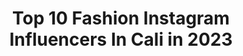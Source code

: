 ---
title: Top 10 Fashion Instagram Influencers In Cali in 2023
description: >-
  Find top fashion Instagram influencers in Cali in 2023. Most popular hashtags: #fashion #cali #colombia #cute.
platform: Instagram
hits: 39
text_top: Analyze the most popular Instagram influencers on inBeat.
text_bottom: Our database holds 39 Instagram influencers like this in Cali, Colombia for you to collaborate.
profiles:
  - username: "rodwin.oficial"
    fullname: >-
      RODWIN MILLIONARY 💸
    bio: >-
      🎖REAL, LOYAL & HUMBLE🎖 Singer🔹Songwriter🔸Producer 🔹LA ELITE 👁 🔸EL LÁPIZ MÁS DURO DE CALI ✏️ 🔹CEO EMPIRE MIDAS INC ⚜️
    location: "Colombia"
    followers: 13064
    engagement: 829
    commentsToLikes: 0.107209
    id: ck5zknuj8jtk40i143p9gf3ro
    verified: false
    hashtags: "#laelite, #picoftheday, #photooftheday, #iphonesia"
  - username: "juan.ossa10"
    fullname: >-
      Juan Manuel O. ♛
    bio: >-
      𝗚𝗼𝗱’𝘀 𝗳𝗮𝘃𝗼𝗿𝗶𝘁𝗲 𝗮𝗻𝗴𝗲𝗹 👼🏻 𝗖𝗮𝗹𝗶, 𝗖𝗼𝗹𝗼𝗺𝗯𝗶𝗮📍🇨🇴 𝟭𝟵 𝗮ñ𝗼𝘀
    location: "Colombia"
    followers: 11570
    engagement: 1397
    commentsToLikes: 0.071371
    id: ck5qc4i3iotdz0i112ahgra0x
    verified: false
    hashtags: "#modelo, #tbt, #photooftheday, #fashion"
  - username: "lauritafitness"
    fullname: >-
      Lau Tamayo 🎀
    bio: >-
      Colombian 🇨🇴 Cat lover 😻 Fitness 🏋️‍♀️ Travel ✈️ Trading 📈 #BornToBeRealNotPerfect
    location: "Colombia"
    followers: 4189
    engagement: 1063
    commentsToLikes: 0.115666
    id: ck8szo35bp3ov0j789prcl2ok
    verified: false
    hashtags: "#positiva, #verano, #model, #classy"
  - username: "jc_gmz"
    fullname: >-
      The Julián Best Experiences 🌎
    bio: >-
      Content Creator /Runner / Brand Consultant and PR🇨🇴🇵🇹 | Travel • Luxury • Fashion |Ambassador @kevins_joyeros @gcaairlines Equality advocate 🏳️‍🌈✈️
    location: "Colombia"
    followers: 30761
    engagement: 526
    commentsToLikes: 0.030620
    id: ck5q6avj6wnpz0i11wjzba1z9
    verified: false
    hashtags: "#cartagenacolombia, #curazao, #mugcakenescafe, #luxury"
  - username: "camiavellam"
    fullname: >-
      Camila Kamle Avella 🌞
    bio: >-
      🇨🇴 Colombian model | Content creator |Tv hostess | Jewelry designer| Fashion lover| @turmalinalegacy @telkatelas @camiavella_tips
    location: "Colombia"
    followers: 357617
    engagement: 295
    commentsToLikes: 0.020910
    id: ck5c0pucztm3s0i11gxfqsu1r
    verified: true
    hashtags: "#kamlebytelka, #calicolombia, #turmalinalegacy, #domi"
  - username: "laurajaramillo211"
    fullname: >-
      Laura Jaramillo Arango
    bio: >-
      @sky.colombia Publicidad Dm 📥 Única cuenta￼🔎 Cali - col 📍 Tik tok (+600k)
    location: "Colombia"
    followers: 239419
    engagement: 1036
    commentsToLikes: 0.034599
    id: ck9we5zuyirbx0j78i6kajdyr
    verified: false
    hashtags: "#colombia, #love, #cute, #me"
  - username: "isabelvesga"
    fullname: >-
      Isabel Vesga
    bio: >-
      Fashion Designer | Content creator @elementumdesign @itsmariavesga Colombiana
    location: "Colombia"
    followers: 9419
    engagement: 363
    commentsToLikes: 0.034217
    id: ck8tcsh2n0i9l0j78rd38d8tm
    verified: false
    hashtags: "#travelphotography, #travel, #fashion, #colombians"
  - username: "auraoro"
    fullname: >-
      Aura Maria Orozco
    bio: >-
      Tips de Belleza👱🏻‍♀️ #tipsbyaura Embajadora @bioderma_colombia 🙋🏼‍♀️ 🎥PRESENTADORA @liketvcali 👍🏼 @canalcalitv Modelo 📸 Com Social UAO📚📽 Cali-Col
    location: "Colombia"
    followers: 27422
    engagement: 196
    commentsToLikes: 0.496485
    id: ckap7vyvwlszz0i7805o7f2u5
    verified: false
    hashtags: "#rojo, #skincare, #sun, #pretty"
  - username: "isabellacubillos"
    fullname: >-
      ISABELLA CUBILLOS
    bio: >-
      Founder @symmetric.sportswear ⚡️ Cali, Colombia Fitness / Workouts / Lifestyle
    location: "Colombia"
    followers: 57746
    engagement: 184
    commentsToLikes: 0.043571
    id: ck8t6makke3v20j78m7phwtob
    verified: false
    hashtags: "#lifestyle, #selfie, #cardiohiit, #fitnessjourney"
  - username: "isabellaguirrel"
    fullname: >-
      Isabella Aguirre
    bio: >-
      📍Cali-Colombia 💃🏻Bailarina de @focus_dancers 📚Estudiante de Mercadeo Internacional y Publicidad
    location: "Colombia"
    followers: 73695
    engagement: 694
    commentsToLikes: 0.013669
    id: ck5pwhb8vmsrk0i11xa8s6b5c
    verified: false
    hashtags: "#ros, #heels, #fashion, #amigos"
---